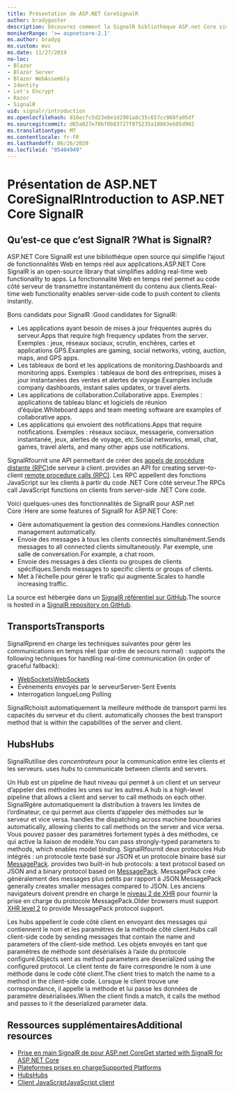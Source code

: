 ```yaml
---
title: Présentation de ASP.NET CoreSignalR
author: bradygaster
description: Découvrez comment la SignalR bibliothèque ASP.net Core simplifie l’ajout de fonctionnalités en temps réel aux applications.
monikerRange: '>= aspnetcore-2.1'
ms.author: bradyg
ms.custom: mvc
ms.date: 11/27/2019
no-loc:
- Blazor
- Blazor Server
- Blazor WebAssembly
- Identity
- Let's Encrypt
- Razor
- SignalR
uid: signalr/introduction
ms.openlocfilehash: 816ecfc5d23e8e1d2901a8c35c657cc968fa95df
ms.sourcegitcommit: d65a027e78bf0b83727f975235a18863e685d902
ms.translationtype: MT
ms.contentlocale: fr-FR
ms.lasthandoff: 06/26/2020
ms.locfileid: "85404949"
---
```

# <a name="introduction-to-aspnet-core-signalr"></a><span data-ttu-id="cfc33-103">Présentation de ASP.NET CoreSignalR</span><span class="sxs-lookup"><span data-stu-id="cfc33-103">Introduction to ASP.NET Core SignalR</span></span>

## <a name="what-is-signalr"></a><span data-ttu-id="cfc33-104">Qu’est-ce que c’est SignalR ?</span><span class="sxs-lookup"><span data-stu-id="cfc33-104">What is SignalR?</span></span>

<span data-ttu-id="cfc33-105">ASP.NET Core SignalR est une bibliothèque open source qui simplifie l’ajout de fonctionnalités Web en temps réel aux applications.</span><span class="sxs-lookup"><span data-stu-id="cfc33-105">ASP.NET Core SignalR is an open-source library that simplifies adding real-time web functionality to apps.</span></span> <span data-ttu-id="cfc33-106">La fonctionnalité Web en temps réel permet au code côté serveur de transmettre instantanément du contenu aux clients.</span><span class="sxs-lookup"><span data-stu-id="cfc33-106">Real-time web functionality enables server-side code to push content to clients instantly.</span></span>

<span data-ttu-id="cfc33-107">Bons candidats pour SignalR :</span><span class="sxs-lookup"><span data-stu-id="cfc33-107">Good candidates for SignalR:</span></span>

* <span data-ttu-id="cfc33-108">Les applications ayant besoin de mises à jour fréquentes auprès du serveur.</span><span class="sxs-lookup"><span data-stu-id="cfc33-108">Apps that require high frequency updates from the server.</span></span> <span data-ttu-id="cfc33-109">Exemples : jeux, réseaux sociaux, scrutin, enchères, cartes et applications GPS.</span><span class="sxs-lookup"><span data-stu-id="cfc33-109">Examples are gaming, social networks, voting, auction, maps, and GPS apps.</span></span>
* <span data-ttu-id="cfc33-110">Les tableaux de bord et les applications de monitoring.</span><span class="sxs-lookup"><span data-stu-id="cfc33-110">Dashboards and monitoring apps.</span></span> <span data-ttu-id="cfc33-111">Exemples : tableaux de bord des entreprises, mises à jour instantanées des ventes et alertes de voyage.</span><span class="sxs-lookup"><span data-stu-id="cfc33-111">Examples include company dashboards, instant sales updates, or travel alerts.</span></span>
* <span data-ttu-id="cfc33-112">Les applications de collaboration.</span><span class="sxs-lookup"><span data-stu-id="cfc33-112">Collaborative apps.</span></span> <span data-ttu-id="cfc33-113">Exemples : applications de tableau blanc et logiciels de réunion d’équipe.</span><span class="sxs-lookup"><span data-stu-id="cfc33-113">Whiteboard apps and team meeting software are examples of collaborative apps.</span></span>
* <span data-ttu-id="cfc33-114">Les applications qui envoient des notifications.</span><span class="sxs-lookup"><span data-stu-id="cfc33-114">Apps that require notifications.</span></span> <span data-ttu-id="cfc33-115">Exemples : réseaux sociaux, messagerie, conversation instantanée, jeux, alertes de voyage, etc.</span><span class="sxs-lookup"><span data-stu-id="cfc33-115">Social networks, email, chat, games, travel alerts, and many other apps use notifications.</span></span>

SignalR<span data-ttu-id="cfc33-116">fournit une API permettant de créer des [appels de procédure distante (RPC)](https://wikipedia.org/wiki/Remote_procedure_call)de serveur à client.</span><span class="sxs-lookup"><span data-stu-id="cfc33-116"> provides an API for creating server-to-client [remote procedure calls (RPC)](https://wikipedia.org/wiki/Remote_procedure_call).</span></span> <span data-ttu-id="cfc33-117">Les RPC appellent des fonctions JavaScript sur les clients à partir du code .NET Core côté serveur.</span><span class="sxs-lookup"><span data-stu-id="cfc33-117">The RPCs call JavaScript functions on clients from server-side .NET Core code.</span></span>

<span data-ttu-id="cfc33-118">Voici quelques-unes des fonctionnalités de SignalR pour ASP.net Core :</span><span class="sxs-lookup"><span data-stu-id="cfc33-118">Here are some features of SignalR for ASP.NET Core:</span></span>

* <span data-ttu-id="cfc33-119">Gère automatiquement la gestion des connexions.</span><span class="sxs-lookup"><span data-stu-id="cfc33-119">Handles connection management automatically.</span></span>
* <span data-ttu-id="cfc33-120">Envoie des messages à tous les clients connectés simultanément.</span><span class="sxs-lookup"><span data-stu-id="cfc33-120">Sends messages to all connected clients simultaneously.</span></span> <span data-ttu-id="cfc33-121">Par exemple, une salle de conversation.</span><span class="sxs-lookup"><span data-stu-id="cfc33-121">For example, a chat room.</span></span>
* <span data-ttu-id="cfc33-122">Envoie des messages à des clients ou groupes de clients spécifiques.</span><span class="sxs-lookup"><span data-stu-id="cfc33-122">Sends messages to specific clients or groups of clients.</span></span>
* <span data-ttu-id="cfc33-123">Met à l’échelle pour gérer le trafic qui augmente.</span><span class="sxs-lookup"><span data-stu-id="cfc33-123">Scales to handle increasing traffic.</span></span>

<span data-ttu-id="cfc33-124">La source est hébergée dans un [ SignalR référentiel sur GitHub](https://github.com/dotnet/AspNetCore/tree/master/src/SignalR).</span><span class="sxs-lookup"><span data-stu-id="cfc33-124">The source is hosted in a [SignalR repository on GitHub](https://github.com/dotnet/AspNetCore/tree/master/src/SignalR).</span></span>

## <a name="transports"></a><span data-ttu-id="cfc33-125">Transports</span><span class="sxs-lookup"><span data-stu-id="cfc33-125">Transports</span></span>

SignalR<span data-ttu-id="cfc33-126">prend en charge les techniques suivantes pour gérer les communications en temps réel (par ordre de secours normal) :</span><span class="sxs-lookup"><span data-stu-id="cfc33-126"> supports the following techniques for handling real-time communication (in order of graceful fallback):</span></span>

* [<span data-ttu-id="cfc33-127">WebSockets</span><span class="sxs-lookup"><span data-stu-id="cfc33-127">WebSockets</span></span>](https://tools.ietf.org/html/rfc7118)
* <span data-ttu-id="cfc33-128">Événements envoyés par le serveur</span><span class="sxs-lookup"><span data-stu-id="cfc33-128">Server-Sent Events</span></span>
* <span data-ttu-id="cfc33-129">Interrogation longue</span><span class="sxs-lookup"><span data-stu-id="cfc33-129">Long Polling</span></span>

SignalR<span data-ttu-id="cfc33-130">choisit automatiquement la meilleure méthode de transport parmi les capacités du serveur et du client.</span><span class="sxs-lookup"><span data-stu-id="cfc33-130"> automatically chooses the best transport method that is within the capabilities of the server and client.</span></span>

## <a name="hubs"></a><span data-ttu-id="cfc33-131">Hubs</span><span class="sxs-lookup"><span data-stu-id="cfc33-131">Hubs</span></span>

SignalR<span data-ttu-id="cfc33-132">utilise des *concentrateurs* pour la communication entre les clients et les serveurs.</span><span class="sxs-lookup"><span data-stu-id="cfc33-132"> uses *hubs* to communicate between clients and servers.</span></span>

<span data-ttu-id="cfc33-133">Un Hub est un pipeline de haut niveau qui permet à un client et un serveur d’appeler des méthodes les unes sur les autres.</span><span class="sxs-lookup"><span data-stu-id="cfc33-133">A hub is a high-level pipeline that allows a client and server to call methods on each other.</span></span> SignalR<span data-ttu-id="cfc33-134">gère automatiquement la distribution à travers les limites de l’ordinateur, ce qui permet aux clients d’appeler des méthodes sur le serveur et vice versa.</span><span class="sxs-lookup"><span data-stu-id="cfc33-134"> handles the dispatching across machine boundaries automatically, allowing clients to call methods on the server and vice versa.</span></span> <span data-ttu-id="cfc33-135">Vous pouvez passer des paramètres fortement typés à des méthodes, ce qui active la liaison de modèle.</span><span class="sxs-lookup"><span data-stu-id="cfc33-135">You can pass strongly-typed parameters to methods, which enables model binding.</span></span> SignalR<span data-ttu-id="cfc33-136">fournit deux protocoles Hub intégrés : un protocole texte basé sur JSON et un protocole binaire basé sur [MessagePack](https://msgpack.org/).</span><span class="sxs-lookup"><span data-stu-id="cfc33-136"> provides two built-in hub protocols: a text protocol based on JSON and a binary protocol based on [MessagePack](https://msgpack.org/).</span></span>  <span data-ttu-id="cfc33-137">MessagePack crée généralement des messages plus petits par rapport à JSON.</span><span class="sxs-lookup"><span data-stu-id="cfc33-137">MessagePack generally creates smaller messages compared to JSON.</span></span> <span data-ttu-id="cfc33-138">Les anciens navigateurs doivent prendre en charge le [niveau 2 de XHR](https://caniuse.com/#feat=xhr2) pour fournir la prise en charge du protocole MessagePack.</span><span class="sxs-lookup"><span data-stu-id="cfc33-138">Older browsers must support [XHR level 2](https://caniuse.com/#feat=xhr2) to provide MessagePack protocol support.</span></span>

<span data-ttu-id="cfc33-139">Les hubs appellent le code côté client en envoyant des messages qui contiennent le nom et les paramètres de la méthode côté client.</span><span class="sxs-lookup"><span data-stu-id="cfc33-139">Hubs call client-side code by sending messages that contain the name and parameters of the client-side method.</span></span> <span data-ttu-id="cfc33-140">Les objets envoyés en tant que paramètres de méthode sont désérialisés à l’aide du protocole configuré.</span><span class="sxs-lookup"><span data-stu-id="cfc33-140">Objects sent as method parameters are deserialized using the configured protocol.</span></span> <span data-ttu-id="cfc33-141">Le client tente de faire correspondre le nom à une méthode dans le code côté client.</span><span class="sxs-lookup"><span data-stu-id="cfc33-141">The client tries to match the name to a method in the client-side code.</span></span> <span data-ttu-id="cfc33-142">Lorsque le client trouve une correspondance, il appelle la méthode et lui passe les données de paramètre désérialisées.</span><span class="sxs-lookup"><span data-stu-id="cfc33-142">When the client finds a match, it calls the method and passes to it the deserialized parameter data.</span></span>

## <a name="additional-resources"></a><span data-ttu-id="cfc33-143">Ressources supplémentaires</span><span class="sxs-lookup"><span data-stu-id="cfc33-143">Additional resources</span></span>

* <span data-ttu-id="cfc33-144">[Prise en main SignalR de pour ASP.net Core](xref:tutorials/signalr)</span><span class="sxs-lookup"><span data-stu-id="cfc33-144">[Get started with SignalR for ASP.NET Core](xref:tutorials/signalr)</span></span>
* [<span data-ttu-id="cfc33-145">Plateformes prises en charge</span><span class="sxs-lookup"><span data-stu-id="cfc33-145">Supported Platforms</span></span>](xref:signalr/supported-platforms)
* [<span data-ttu-id="cfc33-146">Hubs</span><span class="sxs-lookup"><span data-stu-id="cfc33-146">Hubs</span></span>](xref:signalr/hubs)
* [<span data-ttu-id="cfc33-147">Client JavaScript</span><span class="sxs-lookup"><span data-stu-id="cfc33-147">JavaScript client</span></span>](xref:signalr/javascript-client)
